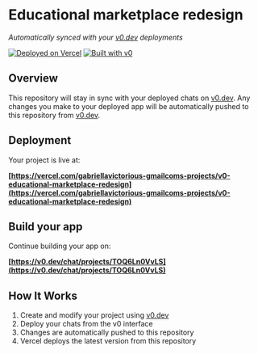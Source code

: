 # Educational marketplace redesign

*Automatically synced with your [v0.dev](https://v0.dev) deployments*

[![Deployed on Vercel](https://img.shields.io/badge/Deployed%20on-Vercel-black?style=for-the-badge&logo=vercel)](https://vercel.com/gabriellavictorious-gmailcoms-projects/v0-educational-marketplace-redesign)
[![Built with v0](https://img.shields.io/badge/Built%20with-v0.dev-black?style=for-the-badge)](https://v0.dev/chat/projects/TOQ6Ln0VvLS)

## Overview

This repository will stay in sync with your deployed chats on [v0.dev](https://v0.dev).
Any changes you make to your deployed app will be automatically pushed to this repository from [v0.dev](https://v0.dev).

## Deployment

Your project is live at:

**[https://vercel.com/gabriellavictorious-gmailcoms-projects/v0-educational-marketplace-redesign](https://vercel.com/gabriellavictorious-gmailcoms-projects/v0-educational-marketplace-redesign)**

## Build your app

Continue building your app on:

**[https://v0.dev/chat/projects/TOQ6Ln0VvLS](https://v0.dev/chat/projects/TOQ6Ln0VvLS)**

## How It Works

1. Create and modify your project using [v0.dev](https://v0.dev)
2. Deploy your chats from the v0 interface
3. Changes are automatically pushed to this repository
4. Vercel deploys the latest version from this repository
